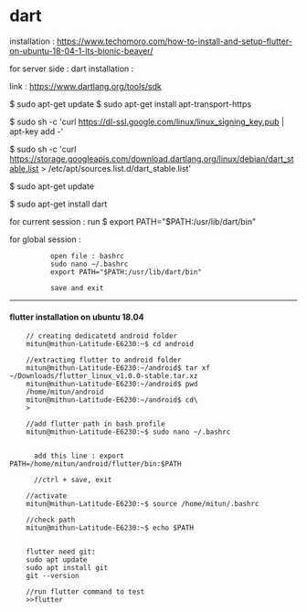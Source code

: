 # dart

installation : https://www.techomoro.com/how-to-install-and-setup-flutter-on-ubuntu-18-04-1-lts-bionic-beaver/


for server side : dart installation : 

link : https://www.dartlang.org/tools/sdk

$ sudo apt-get update
$ sudo apt-get install apt-transport-https

$ sudo sh -c 'curl https://dl-ssl.google.com/linux/linux_signing_key.pub | apt-key add -'

$ sudo sh -c 'curl https://storage.googleapis.com/download.dartlang.org/linux/debian/dart_stable.list > /etc/apt/sources.list.d/dart_stable.list'

$ sudo apt-get update

$ sudo apt-get install dart


for current session : run 
$ export PATH="$PATH:/usr/lib/dart/bin"


for global session : 
              
              open file : bashrc
              sudo nano ~/.bashrc
              export PATH="$PATH:/usr/lib/dart/bin"       
              
              save and exit

---

#### flutter installation on ubuntu 18.04



        // creating dedicatetd android folder
        mitun@mithun-Latitude-E6230:~$ cd android

        //extracting flutter to android folder
        mitun@mithun-Latitude-E6230:~/android$ tar xf ~/Downloads/flutter_linux_v1.0.0-stable.tar.xz 
        mitun@mithun-Latitude-E6230:~/android$ pwd
        /home/mitun/android
        mitun@mithun-Latitude-E6230:~/android$ cd\
        > 

        //add flutter path in bash profile
        mitun@mithun-Latitude-E6230:~$ sudo nano ~/.bashrc


          add this line : export PATH=/home/mitun/android/flutter/bin:$PATH

          //ctrl + save, exit

        //activate 
        mitun@mithun-Latitude-E6230:~$ source /home/mitun/.bashrc

        //check path
        mitun@mithun-Latitude-E6230:~$ echo $PATH
       
       
        flutter need git:
        sudo apt update
        sudo apt install git
        git --version
        
        //run flutter command to test
        >>flutter 
